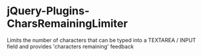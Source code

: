 jQuery-Plugins-CharsRemainingLimiter
====================================

Limits the number of characters that can be typed into a TEXTAREA / INPUT field and provides 'characters remaining' feedback
